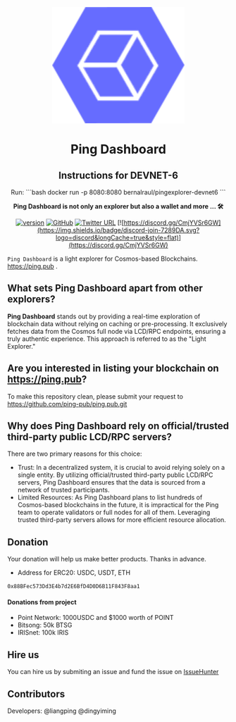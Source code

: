 <div align="center">

![Ping Wallet](./public/logo.svg)

<h1>Ping Dashboard</h1>

<h2>Instructions for DEVNET-6</h2>
Run:
```bash
docker run -p 8080:8080 bernalraul/pingexplorer-devnet6
```

**Ping Dashboard is not only an explorer but also a wallet and more ... 🛠**

[![version](https://img.shields.io/github/tag/ping-pub/explorer.svg)](https://github.com/ping-pub/explorer/releases/latest)
[![GitHub](https://img.shields.io/github/license/ping-pub/explorer.svg)](https://github.com/ping-pub/explorer/blob/master/LICENSE)
[![Twitter URL](https://img.shields.io/twitter/url/https/twitter.com/bukotsunikki.svg?style=social&label=Follow%20%40ping_pub)](https://twitter.com/ping_pub)
[![https://discord.gg/CmjYVSr6GW](https://img.shields.io/badge/discord-join-7289DA.svg?logo=discord&longCache=true&style=flat)](https://discord.gg/CmjYVSr6GW)


</div>

`Ping Dashboard` is a light explorer for Cosmos-based Blockchains.  https://ping.pub .

## What sets Ping Dashboard apart from other explorers?
**Ping Dashboard** stands out by providing a real-time exploration of blockchain data without relying on caching or pre-processing. It exclusively fetches data from the Cosmos full node via LCD/RPC endpoints, ensuring a truly authentic experience. This approach is referred to as the "Light Explorer."

## Are you interested in listing your blockchain on https://ping.pub?

To make this repository clean, please submit your request to https://github.com/ping-pub/ping.pub.git


## Why does Ping Dashboard rely on official/trusted third-party public LCD/RPC servers?
There are two primary reasons for this choice:

 - Trust: In a decentralized system, it is crucial to avoid relying solely on a single entity. By utilizing official/trusted third-party public LCD/RPC servers, Ping Dashboard ensures that the data is sourced from a network of trusted participants.
 - Limited Resources: As Ping Dashboard plans to list hundreds of Cosmos-based blockchains in the future, it is impractical for the Ping team to operate validators or full nodes for all of them. Leveraging trusted third-party servers allows for more efficient resource allocation.

## Donation

Your donation will help us make better products. Thanks in advance.

 - Address for ERC20: USDC, USDT, ETH
```
0x88BFec573Dd3E4b7d2E6BfD4D0D6B11F843F8aa1
```

#### Donations from project

- Point Network: 1000USDC and $1000 worth of POINT
- Bitsong: 50k BTSG
- IRISnet: 100k IRIS

## Hire us

You can hire us by submiting an issue and fund the issue on [IssueHunter](https://issuehunt.io/r/ping-pub/explorer)


## Contributors

Developers: @liangping @dingyiming

